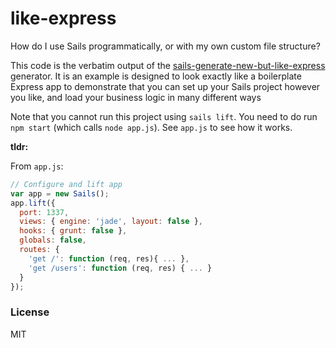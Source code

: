 # like-express

How do I use Sails programmatically, or with my own custom file structure?

This code is the verbatim output of the [sails-generate-new-but-like-express](https://github.com/mikermcneil/sails-generate-new-but-like-express) generator.  It is an example is designed to look exactly like a boilerplate Express app to demonstrate that you can set up your Sails project however you like, and load your business logic in many different ways

Note that you cannot run this project using `sails lift`.  You need to do run `npm start` (which calls `node app.js`).  See `app.js` to see how it works.


**tldr:**

From `app.js`:

```js
// Configure and lift app
var app = new Sails();
app.lift({
  port: 1337,
  views: { engine: 'jade', layout: false },
  hooks: { grunt: false },
  globals: false,
  routes: {
    'get /': function (req, res){ ... },
    'get /users': function (req, res) { ... }
  }
});
```


### License

MIT
